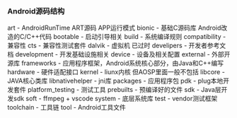 ### Android源码结构

art - AndroidRunTime ART源码 APP运行模式
bionic - 基础C源码库 Android改造的C/C++代码
bootable - 启动引导相关
build - 系统编译规则
compatibility - 兼容性
cts - 兼容性测试套件
dalvik - 虚拟机 已过时
develipers - 开发者参考文档
development - 开发基础设施相关
device - 设备及相关配置
external - 外部开源库
frameworks - 应用程序框架，Android系统核心部分，由Java和C++编写
hardware - 硬件适配接口
kernel - liunx内核 但AOSP里面一般不包括
libcore - JAVA核心类库
libnativehelper - jni库
packages - 应用程序包
pdk - plug本地开发套件 
platform_testing - 测试工具
prebuilts - 预编译好的文件
sdk - Java层开发sdk
soft - ffmpeg + vscode
system - 底层系统库
test - vendor测试框架
toolchain - 工具链
tool - Android工具文件


